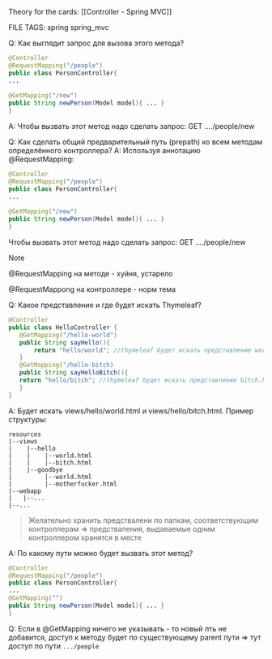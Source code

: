
Theory for the cards: [[Controller - Spring MVC]]

FILE TAGS: spring spring_mvc

Q: Как выглядит запрос для вызова этого метода?
```java
@Controller
@RequestMapping("/people")
public class PersonController{
...
	
@GetMapping("/new")
public String newPerson(Model model){ ... }
}
```
A: Чтобы вызвать этот метод надо сделать запрос: 
	GET ..../people/new
<!--ID: 1760892375584-->


Q: Как сделать общий предварительный путь (prepath) ко всем методам определённого контроллера?
A: Используя аннотацию @RequestMapping:
```java
@Controller
@RequestMapping("/people")
public class PersonController{
...
	
@GetMapping("/new")
public String newPerson(Model model){ ... }
}
```
	
Чтобы вызвать этот метод надо сделать запрос: 
	GET ..../people/new
	
	
> [!note] 
> @RequestMapping на методе - хуйня, устарело
> 
> @RequestMappong на контроллере - норм тема
>
<!--ID: 1760892375593-->


Q: Какое представление и где будет искать Thymeleaf?
```java
@Controller  
public class HelloController {  
   @GetMapping("/hello-world")  
   public String sayHello(){  
       return "hello/world"; //thymeleaf будет искать представление world.html в папке hello в корневой папке представлений (обычно - "views")
   }  
   @GetMapping("/hello-bitch)
   public String sayHelloBitch(){
   return "hello/bitch"; //thymeleaf будет искать представление bitch.html в папке hello в корневой папке представлений (обычно - "views")
   }
}
```
A: Будет искать views/hello/world.html и views/hello/bitch.html.
Пример структуры:
```
resources
|--views
|    |--hello
|    |    |--world.html
|    |    |--bitch.html
|    |--goodbye
|         |--world.html
|         |--motherfucker.html
|--webapp
|   |--...
|--...
```
	
> Желательно хранить предствалени по папкам, соответствующим контроллерам => предстваления, выдаваемые одним контроллером хранятся в месте
<!--ID: 1760894090806-->


A: По какому пути можно будет вызвать этот метод?
```java
@Controller
@RequestMapping("/people")
public class PersonController{
...
@GetMapping("")
public String newPerson(Model model){ ... }
}
```
Q:  Если в @GetMapping ничего не указывать - то новый пть не добавится, доступ к методу будет по существующему parent пути => тут доступ по пути `.../people`
<!--ID: 1760937052796-->

